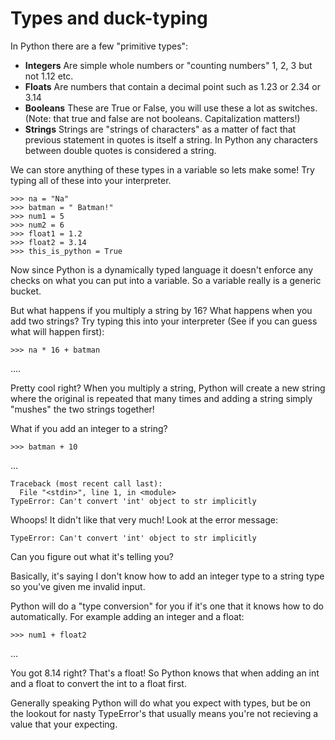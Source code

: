 # Types and duck-typing

In Python there are a few "primitive types":

-   **Integers** Are simple whole numbers or "counting numbers" 1, 2, 3 but
	not 1.12 etc.
-   **Floats** Are numbers that contain a decimal point such as 1.23 or
	2.34 or 3.14
-   **Booleans** These are True or False, you will use these a lot as
	switches. (Note: that true and false are not booleans. Capitalization
	matters!)
-   **Strings** Strings are "strings of characters" as a matter of fact
	that previous statement in quotes is itself a string. In Python any
	characters between double quotes is considered a string.

We can store anything of these types in a variable so lets make some!
Try typing all of these into your interpreter.

	>>> na = "Na"
	>>> batman = " Batman!"
	>>> num1 = 5
	>>> num2 = 6
	>>> float1 = 1.2
	>>> float2 = 3.14
	>>> this_is_python = True

Now since Python is a dynamically typed language it doesn't enforce any
checks on what you can put into a variable. So a variable really is a
generic bucket.

But what happens if you multiply a string by 16? What happens when you
add two strings? Try typing this into your interpreter (See if you can
guess what will happen first):

	>>> na * 16 + batman

&#x2026;.

Pretty cool right? When you multiply a string, Python will create a new
string where the original is repeated that many times and adding a
string simply "mushes" the two strings together!

What if you add an integer to a string?

	>>> batman + 10

&#x2026;

	Traceback (most recent call last):
	  File "<stdin>", line 1, in <module>
	TypeError: Can't convert 'int' object to str implicitly

Whoops! It didn't like that very much! Look at the error message:

	TypeError: Can't convert 'int' object to str implicitly

Can you figure out what it's telling you?

Basically, it's saying I don't know how to add an integer type to a
string type so you've given me invalid input.

Python will do a "type conversion" for you if it's one that it knows how
to do automatically. For example adding an integer and a float:

	>>> num1 + float2

&#x2026;

You got 8.14 right? That's a float! So Python knows that when adding an
int and a float to convert the int to a float first.

Generally speaking Python will do what you expect with types, but be on
the lookout for nasty TypeError's that usually means you're not
recieving a value that your expecting.
